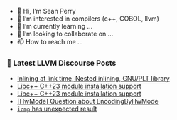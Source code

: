 - 👋 Hi, I’m Sean Perry
- 👀 I’m interested in compilers (c++, COBOL, llvm)
- 🌱 I’m currently learning ...
- 💞️ I’m looking to collaborate on ...
- 📫 How to reach me ...

<!---
s66perry/s66perry is a ✨ special ✨ repository because its `README.md` (this file) appears on your GitHub profile.
You can click the Preview link to take a look at your changes.
--->
### 📕 Latest LLVM Discourse Posts

<!-- DISCOURSE-LLVM:START -->
- [Inlining at link time, Nested inlining, GNU/PLT library](https://discourse.llvm.org/t/inlining-at-link-time-nested-inlining-gnu-plt-library/77051#post_2)
- [Libc++ C++23 module installation support](https://discourse.llvm.org/t/libc-c-23-module-installation-support/77061#post_3)
- [Libc++ C++23 module installation support](https://discourse.llvm.org/t/libc-c-23-module-installation-support/77061#post_2)
- [[HwMode] Question about EncodingByHwMode](https://discourse.llvm.org/t/hwmode-question-about-encodingbyhwmode/76811#post_6)
- [`icmp` has unexpected result](https://discourse.llvm.org/t/icmp-has-unexpected-result/77059#post_2)
<!-- DISCOURSE-LLVM:END -->
